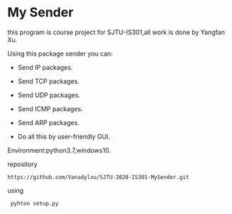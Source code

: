 # My Sender #

this program is course project for SJTU-IS301,all work is done by Yangfan Xu.

Using this package sender you can:

* Send IP packages.

* Send TCP packages.

* Send UDP packages.

* Send ICMP packages.

* Send ARP packages.

* Do  all this by user-friendly GUI.

  

Environment:python3.7,windows10.

repository

`https://github.com/Vanadylxu/SJTU-2020-IS301-MySender.git`

using 

` pyhton setup.py` 

 





